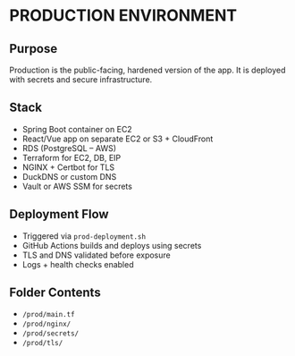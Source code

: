 # PRODUCTION ENVIRONMENT

## Purpose
Production is the public-facing, hardened version of the app. It is deployed with secrets and secure infrastructure.

## Stack
- Spring Boot container on EC2
- React/Vue app on separate EC2 or S3 + CloudFront
- RDS (PostgreSQL – AWS)
- Terraform for EC2, DB, EIP
- NGINX + Certbot for TLS
- DuckDNS or custom DNS
- Vault or AWS SSM for secrets

## Deployment Flow
- Triggered via `prod-deployment.sh`
- GitHub Actions builds and deploys using secrets
- TLS and DNS validated before exposure
- Logs + health checks enabled

## Folder Contents
- `/prod/main.tf`
- `/prod/nginx/`
- `/prod/secrets/`
- `/prod/tls/`
